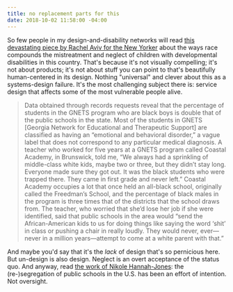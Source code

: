 ```yaml
---
title: no replacement parts for this
date: 2018-10-02 11:58:00 -04:00
---
```


So few people in my design-and-disability networks will read [this devastating piece by Rachel Aviv for the New Yorker](https://www.newyorker.com/magazine/2018/10/01/georgias-separate-and-unequal-special-education-system) about the ways race compounds the mistreatment and neglect of children with developmental disabilities in this country. That's because it's not visually compelling; it's not about products; it's not about stuff you can point to that's beautifully human-centered in its design. Nothing "universal" and clever about this as a systems-design failure. It's the most challenging subject there is: service design that affects some of the most vulnerable people alive. 

>Data obtained through records requests reveal that the percentage of students in the GNETS program who are black boys is double that of the public schools in the state. Most of the students in GNETS [Georgia Network for Educational and Therapeutic Support] are classified as having an “emotional and behavioral disorder,” a vague label that does not correspond to any particular medical diagnosis. A teacher who worked for five years at a GNETS program called Coastal Academy, in Brunswick, told me, “We always had a sprinkling of middle-class white kids, maybe two or three, but they didn’t stay long. Everyone made sure they got out. It was the black students who were trapped there. They came in first grade and never left.” Coastal Academy occupies a lot that once held an all-black school, originally called the Freedman’s School, and the percentage of black males in the program is three times that of the districts that the school draws from. The teacher, who worried that she’d lose her job if she were identified, said that public schools in the area would “send the African-American kids to us for doing things like saying the word ‘shit’ in class or pushing a chair in really loudly. They would never, ever—never in a million years—attempt to come at a white parent with that.”

And maybe you'd say that it's the *lack* of design that's so pernicious here. But un-design is also design. Neglect is an overt acceptance of the status quo. And anyway, read [the work of Nikole Hannah-Jones](https://www.nytimes.com/interactive/2017/10/11/magazine/11nikole.html): the (re-)segregation of public schools in the U.S. has been an effort of intention. Not oversight.